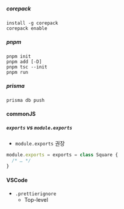 ##### corepack
```
install -g corepack
corepack enable
```

##### pnpm
```
pnpm init
pnpm add [-D]
pnpm tsc --init
pnpm run
```

##### prisma
```
prisma db push
```

#### commonJS

##### `exports` vs `module.exports`
- `module.exports` 권장
```javascript
module.exports = exports = class Square {
  /* … */
}
```

#### VSCode
- `.prettierignore`
  - Top-level
